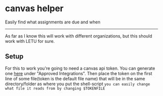 # canvas helper
Easily find what assignments are due and when

----

As far as I know this will work with different organizations, but this should work with LETU for sure.

## Setup
For this to work you're going to need a canvas api token. You can generate one [here](https://courses.letu.edu/profile/settings) under "Approved Integrations".
Then place the token on the first line of some file(token is the default file name) that will be in the same directory/folder as where you put the shell-script
`you can easily change what file it reads from by changing $TOKENFILE`
